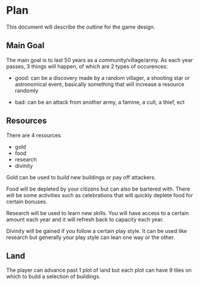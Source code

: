 # Plan

This document will describe the outline for the game design.

## Main Goal

The main goal is to last 50 years as a community/village/army. As each year passes, 3 things will happen, of which are 2 types of occurences:

- good: can be a discovery made by a random villager, a shooting star or astronomical event, basically something that will increase a resource randomly

- bad: can be an attack from another army, a famine, a cult, a thief, ect

## Resources

There are 4 resources

- gold
- food
- research
- divinity

Gold can be used to build new buildings or pay off attackers.

Food will be depleted by your citizens but can also be bartered with. There will be some activities such as celebrations that will quickly deplete food for certain bonuses.

Research will be used to learn new skills. You will have access to a certain amount each year and it will refresh back to capacity each year.

Divinity will be gained if you follow a certain play style. It can be used like research but generally your play style can lean one way or the other.

## Land

The player can advance past 1 plot of land but each plot can have 9 tiles on which to build a selection of buildings.
